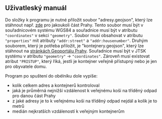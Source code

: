 ## Uživatleský manuál

Do složky k programu je nutné přiložit soubor "adresy.geojson", který lze stáhnout např. [zde](http://overpass-turbo.eu/) pro jakoukoli část Prahy. Tento soubor musí být v souřadnicovém systému WGS84 a souřadnice musí být v atributu `"coordinates"` v sekci `"geometry"`. Soubor musí obsahovat v atributu `"properties"` mít atributy `"addr:street"` a `"addr:housenumber"`.
Druhým souborem, který je potřeba přiložit, je "kontejnery.geojson", který lze stáhnout na [stránkách Geoportálu Prahy](https://www.geoportalpraha.cz/cs/data/otevrena-data/8726EF0E-0834-463B-9E5F-FE09E62D73FB). Souřadnice musí být v JTSK systému v atributu `"geometry"` -> `"coordinates"`. Zároveň musí existovat atribut `"PRISTUP"`, který říká, jestli je kontejner veřejně přístupný nebo je jen pro obyvatele domu.

Program po spuštení do obélníku dole vypíše:
- kolik celkem adres a kontejnerů kontroloval
- jaká je průměrná nejnižší vzdálenost k veřejnému koši na tříděný odpad pro danou část Prahy
- z jaké adresy je to k veřejnému koši na tříděný odpad nejdál a kolik je to metrů
- medián nejkratších vzdáleností k veřejným kontejnerům
